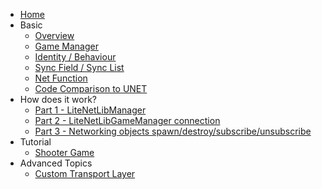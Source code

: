 <!-- docs/_sidebar.md -->

- [Home](/)
- Basic
  - [Overview](/basic/overview.md)
  - [Game Manager](/basic/network_manager.md)
  - [Identity / Behaviour](/basic/network_object.md)
  - [Sync Field / Sync List](/basic/sync_variables.md)
  - [Net Function](/basic/net_function.md)
  - [Code Comparison to UNET](/basic/vs_unet.md)
- How does it work?
  - [Part 1 - LiteNetLibManager](/how_does_it_work/part001.md)
  - [Part 2 - LiteNetLibGameManager connection](/how_does_it_work/part002.md)
  - [Part 3 - Networking objects spawn/destroy/subscribe/unsubscribe](/how_does_it_work/part003.md)
- Tutorial
  - [Shooter Game](/tutorial/shooter.md)
- Advanced Topics
  - [Custom Transport Layer](/advanced/custom_transport_layer.md)